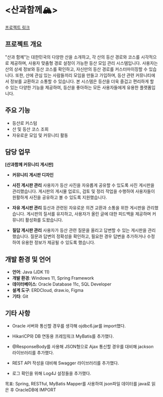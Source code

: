 
# <산과함께🏔️>
[프로젝트 링크](https://narrow-cacao-5d2.notion.site/177362560a0c8144b119c7a76cc6b566)


## 프로젝트 개요
"산과 함께"는 대한민국의 다양한 산을 소개하고, 각 산의 등산 경로와 코스를 시각적으로 제공하며, 사용자 맞춤형 경로 설정이 가능한 등산 모임 관리 시스템입니다. 사용자는 산의 상세 정보와 등산 코스를 확인하고, 자신만의 등산 경로를 커스터마이징할 수 있습니다. 
또한, 산에 관심 있는 사람들끼리 모임을 만들고 가입하며, 등산 관련 커뮤니티에서 정보를 교환하고 소통할 수 있습니다. 본 시스템은 등산을 더욱 즐겁고 편리하게 할 수 있는 다양한 기능을 제공하여, 등산을 좋아하는 모든 사용자들에게 유용한 플랫폼입니다.

## 주요 기능
- 등산로 커스텀
- 산 및 등산 코스 조회
- 자유로운 모임 및 커뮤니티 활동

## 담당 업무
**[산과함께 커뮤니티 게시판]**

- **커뮤니티 게시판 디자인**
- **사진 게시판 관리**
사용자가 등산 사진을 자유롭게 공유할 수 있도록 사진 게시판을 관리했습니다. 게시판의 게시물 업로드, 검토 및 정리 작업을 수행하여 사용자들이 원활하게 사진을 공유하고 볼 수 있도록 지원했습니다.

- **자유 게시판 관리**
등산과 관련된 자유로운 의견 교환과 소통을 위한 게시판을 관리했습니다. 게시판의 질서를 유지하고, 사용자가 올린 글에 대한 피드백을 제공하며 커뮤니티 활성화를 도왔습니다.

- **질답 게시판 관리**
사용자가 등산 관련 질문을 올리고 답변할 수 있는 게시판을 관리했습니다. 질문과 답변의 정확성을 확인하고, 필요한 경우 답변을 추가하거나 수정하여 유용한 정보가 제공될 수 있도록 했습니다.


## 개발 환경 및 언어
- **언어**: Java (JDK 11)
- **개발 환경**: Windows 11, Spring Framework
- **데이터베이스**: Oracle Database 11c, SQL Developer
- **설계 도구**: ERDCloud, draw.io, Figma
- **기타**: Git


## 기타 사항
- Oracle 서버와 통신할 경우를 생각해 ojdbc6.jar를 import했다.

- HikariCP와 DB 연동용 프레임워크 MyBatis를 추가했다.

- @ResponseBody를 사용해 JSON형으로 Ajax 통신할 경우를 대비해 jackson 라이브러리를 추가했다.

- REST API 작성을 대비해 Swagger 라이브러리를 추가했다.

- 로그 확인을 위해 Log4J 설정들을 추가했다.

목표: Spring, RESTful, MyBatis Mapper를 사용하여 json파일 데이터를 java로 읽은 후 OracleDB에 IMPORT 
